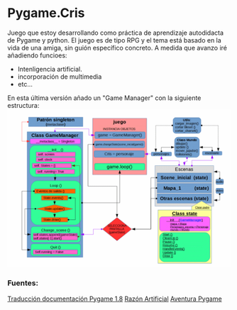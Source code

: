 # Pygame.Cris

Juego que estoy desarrollando como práctica de aprendizaje autodidacta de Pygame y python.
El juego es de tipo RPG y el tema está basado en la vida de una amiga, sin guión específico concreto. A medida que avanzo iré añadiendo funcioes:
* Intenligencia artificial.
* incorporación de multimedia
* etc...

En esta última versión añado un "Game Manager" con la siguiente estructura:
![Game Director](https://raw.githubusercontent.com/BigfooTsp/Pygame.Cris/debc203e9bd529a3a9aa9d6672db66ba3ff35673/director%20game2.gif)

### Fuentes:
[Traducción documentación Pygame 1.8](www.losersjuegos.com.ar/traducciones/pygame)
[Razón Artificial](razonartificial.com/programar-videojuegos/)
[Aventura Pygame](aventurapygame.blogspot.com.es)
